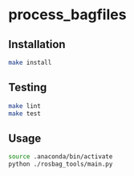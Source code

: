 # process_bagfiles

## Installation

```bash
make install
```

## Testing

```bash
make lint
make test
```

## Usage

```bash
source .anaconda/bin/activate
python ./rosbag_tools/main.py
``` 
